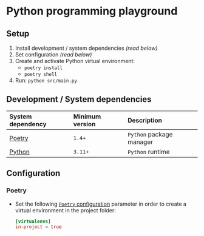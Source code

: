 # Python programming playground

## Setup

1. Install development / system dependencies _(read below)_
2. Set configuration _(read below)_
3. Create and activate Python virtual environment:
   - `poetry install`
   - `poetry shell`
4. Run: `python src/main.py`

## Development / System dependencies

| System dependency                   | Minimum version | Description              |
| :---------------------------------- | :-------------- | :----------------------- |
| [Poetry](https://python-poetry.org) | `1.4+`          | `Python` package manager |
| [Python](https://python.org)        | `3.11+`         | `Python` runtime         |

## Configuration

### Poetry

- Set the following
  [`Poetry` configuration](https://python-poetry.org/docs/configuration/#config-directory) parameter
  in order to create a virtual environment in the project folder:
  ```toml
  [virtualenvs]
  in-project = true
  ```
